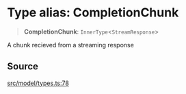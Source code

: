 # Type alias: CompletionChunk

> **CompletionChunk**: `InnerType`\<`StreamResponse`\>

A chunk recieved from a streaming response

## Source

[src/model/types.ts:78](https://github.com/dexaai/llm-tools/blob/f300435/src/model/types.ts#L78)
